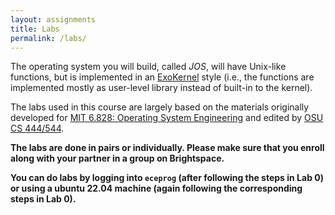 ```yaml
---
layout: assignments
title: Labs
permalink: /labs/
---
```

The operating system you will build, called *JOS*, will have Unix-like
functions, but is implemented in an [ExoKernel](static_files/read/exokernel:sosp95.pdf) style (i.e., the
functions are implemented mostly as user-level library instead of
built-in to the kernel).

The labs used in this course are largely based on the materials originally
developed for [MIT 6.828: Operating System Engineering](https://pdos.csail.mit.edu/6.828/2014/index.html)
and edited by [OSU CS 444/544](https://os2.unexploitable.systems/index.html).

**The labs are done in pairs or individually. Please make sure that you enroll along with your partner in a group on Brightspace.**

**You can do labs by logging into `eceprog` (after following the steps in Lab 0) or using a ubuntu 22.04 machine (again following the corresponding steps in Lab 0).**

